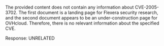 The provided content does not contain any information about CVE-2005-3702. The first document is a landing page for Flexera security research, and the second document appears to be an under-construction page for OVHcloud. Therefore, there is no relevant information about the specified CVE.

Response: UNRELATED